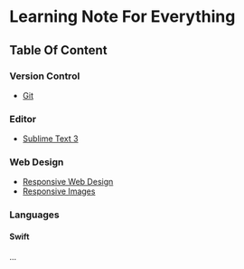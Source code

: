 # Learning Note For Everything

## Table Of Content

### Version Control

- [Git](Version_Control/Git/Git.md)

### Editor

- [Sublime Text 3](Editor/Sublime_Text_3.md)

### Web Design

- [Responsive Web Design](Web_Design/Responsive_Web.md)
- [Responsive Images](Web_Design/Responsive_Images.md)

### Languages

#### Swift

...